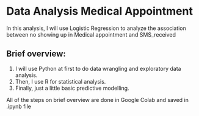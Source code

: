 # Data Analysis Medical Appointment 
In this analysis, I will use Logistic Regression to analyze the association between no showing up in Medical appointment and SMS_received

## Brief overview: 
1. I will use Python at first to do data wrangling and exploratory data analysis. 
2. Then, I use R for statistical analysis.  
3. Finally, just a little basic predictive modelling. 

All of the steps on brief overview are done in Google Colab and saved in .ipynb file
